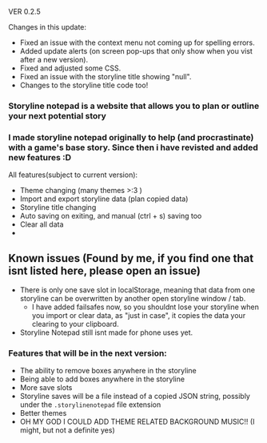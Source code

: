 VER 0.2.5

Changes in this update:
- Fixed an issue with the context menu not coming up for spelling errors.
- Added update alerts (on screen pop-ups that only show when you vist after a new version).
- Fixed and adjusted some CSS.
- Fixed an issue with the storyline title showing "null".
- Changes to the storyline title code too!

### Storyline notepad is a website that allows you to plan or outline your next potential story
### I made storyline notepad originally to help (and procrastinate) with a game's base story. Since then i have revisted and added new features :D

All features(subject to current version):
  - Theme changing (many themes >:3 )
  - Import and export storyline data (plan copied data)
  - Storyline title changing
  - Auto saving on exiting, and manual (ctrl + s) saving too
  - Clear all data
  - 
## Known issues (Found by me, if you find one that isnt listed here, please open an issue)
  - There is only one save slot in localStorage, meaning that data from one storyline can be overwritten by another open storyline window / tab.
    - I have added failsafes now, so you shouldnt lose your storyline when you import or clear data, as "just in case", it copies the data your clearing to your clipboard.
  - Storyline Notepad still isnt made for phone uses yet.

### Features that will be in the next version:
- The ability to remove boxes anywhere in the storyline
- Being able to add boxes anywhere in the storyline
- More save slots
- Storyline saves will be a file instead of a copied JSON string, possibly under the `.storylinenotepad` file extension
- Better themes
- OH MY GOD I COULD ADD THEME RELATED BACKGROUND MUSIC!! (I might, but not a definite yes)
